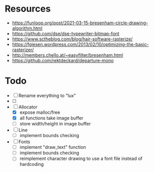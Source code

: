 # Resources
- https://funloop.org/post/2021-03-15-bresenham-circle-drawing-algorithm.html
- https://github.com/dse/dse-typewriter-bitmap-font
- https://www.sctheblog.com/blog/hair-software-rasterize/
- https://fgiesen.wordpress.com/2013/02/10/optimizing-the-basic-rasterizer/
- http://members.chello.at/~easyfilter/bresenham.html
- https://github.com/rektdeckard/departure-mono

# Todo
- [ ] Rename everything to "lux"
- [ ] 
- [ ] Allocator
  - [x] expose malloc/free
  - [x] all functions take image buffer
  - [ ] store width/height in image buffer
- [ ] Line
  - [ ] implement bounds checking
- [ ] Fonts
  - [ ] implement "draw_text" function
  - [ ] implement bounds checking
  - [ ] reimplement character drawing to use a font file instead of hardcoding
